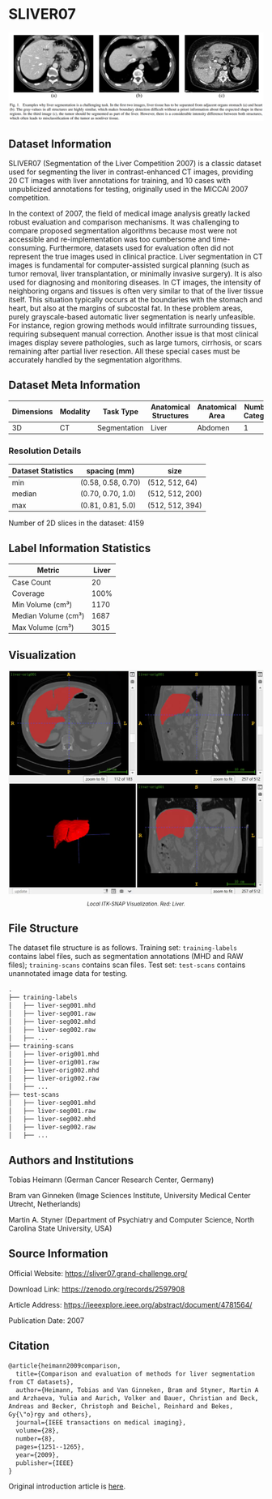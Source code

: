 # SLIVER07

<div align="center">
    <a href="https://github.com/openmedlab/"><img width="700px" height="auto" src="appendix/SLIVER07_0.png"></a>
</div>
<p style="text-align:center;font-size:10px;"><em></em></p>

## Dataset Information

SLIVER07 (Segmentation of the Liver Competition 2007) is a classic dataset used for segmenting the liver in contrast-enhanced CT images, providing 20 CT images with liver annotations for training, and 10 cases with unpublicized annotations for testing, originally used in the MICCAI 2007 competition.

In the context of 2007, the field of medical image analysis greatly lacked robust evaluation and comparison mechanisms. It was challenging to compare proposed segmentation algorithms because most were not accessible and re-implementation was too cumbersome and time-consuming. Furthermore, datasets used for evaluation often did not represent the true images used in clinical practice. Liver segmentation in CT images is fundamental for computer-assisted surgical planning (such as tumor removal, liver transplantation, or minimally invasive surgery). It is also used for diagnosing and monitoring diseases. In CT images, the intensity of neighboring organs and tissues is often very similar to that of the liver tissue itself. This situation typically occurs at the boundaries with the stomach and heart, but also at the margins of subcostal fat. In these problem areas, purely grayscale-based automatic liver segmentation is nearly unfeasible. For instance, region growing methods would infiltrate surrounding tissues, requiring subsequent manual correction. Another issue is that most clinical images display severe pathologies, such as large tumors, cirrhosis, or scars remaining after partial liver resection. All these special cases must be accurately handled by the segmentation algorithms.

## Dataset Meta Information

| Dimensions | Modality | Task Type | Anatomical Structures | Anatomical Area | Number of Categories | Data Volume | File Format |
|------------|----------|-----------|-----------------------|-----------------|----------------------|-------------|-------------|
| 3D         | CT       | Segmentation | Liver                 | Abdomen         | 1                    | 30          | .mhd        |


### Resolution Details

| Dataset Statistics | spacing (mm)       | size            |
|--------------------|--------------------|-----------------|
| min                | (0.58, 0.58, 0.70) | (512, 512, 64)  |
| median             | (0.70, 0.70, 1.0)  | (512, 512, 200) |
| max                | (0.81, 0.81, 5.0)  | (512, 512, 394) |

Number of 2D slices in the dataset: 4159

## Label Information Statistics

| Metric              | Liver |
|---------------------|-------|
| Case Count          | 20    |
| Coverage            | 100%  |
| Min Volume (cm³)    | 1170  |
| Median Volume (cm³) | 1687  |
| Max Volume (cm³)    | 3015  |

## Visualization

<div align="center">
    <a href="https://github.com/openmedlab/"><img width="700px" height="auto" src="appendix/SLIVER07_1.webp"></a>
</div>
<p style="text-align:center;font-size:10px;"><em>Local ITK-SNAP Visualization. Red: Liver.</em></p>

## File Structure

The dataset file structure is as follows. Training set: `training-labels` contains label files, such as segmentation annotations (MHD and RAW files); `training-scans` contains scan files. Test set: `test-scans` contains unannotated image data for testing.

``` 
.
├── training-labels
│   ├── liver-seg001.mhd
│   ├── liver-seg001.raw
│   ├── liver-seg002.mhd
│   ├── liver-seg002.raw
│   ├── ...
├── training-scans
│   ├── liver-orig001.mhd
│   ├── liver-orig001.raw
│   ├── liver-orig002.mhd
│   ├── liver-orig002.raw
│   ├── ...
├── test-scans
│   ├── liver-seg001.mhd
│   ├── liver-seg001.raw
│   ├── liver-seg002.mhd
│   ├── liver-seg002.raw
│   ├── ...
```

## Authors and Institutions

Tobias Heimann (German Cancer Research Center, Germany)

Bram van Ginneken (Image Sciences Institute, University Medical Center Utrecht, Netherlands)

Martin A. Styner (Department of Psychiatry and Computer Science, North Carolina State University, USA)

## Source Information

Official Website: https://sliver07.grand-challenge.org/

Download Link: https://zenodo.org/records/2597908

Article Address: https://ieeexplore.ieee.org/abstract/document/4781564/

Publication Date: 2007

## Citation

``` 
@article{heimann2009comparison,
  title={Comparison and evaluation of methods for liver segmentation from CT datasets},
  author={Heimann, Tobias and Van Ginneken, Bram and Styner, Martin A and Arzhaeva, Yulia and Aurich, Volker and Bauer, Christian and Beck, Andreas and Becker, Christoph and Beichel, Reinhard and Bekes, Gy{\"o}rgy and others},
  journal={IEEE transactions on medical imaging},
  volume={28},
  number={8},
  pages={1251--1265},
  year={2009},
  publisher={IEEE}
}
```

Original introduction article is [here](https://zhuanlan.zhihu.com/p/703921777).